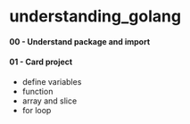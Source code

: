 # understanding_golang

#### 00 - Understand package and import

#### 01 - Card project

- define variables
- function
- array and slice
- for loop
